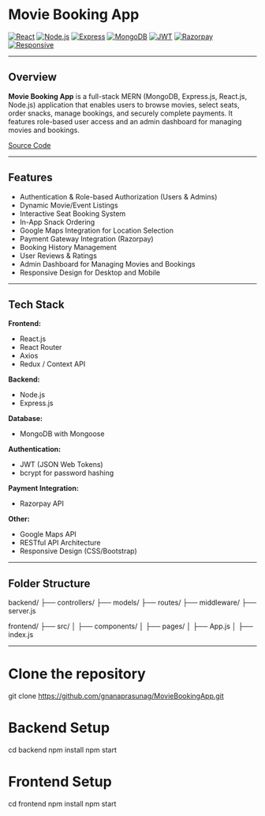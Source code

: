 #  Movie Booking App

[![React](https://img.shields.io/badge/Frontend-React.js-blue)](#)
[![Node.js](https://img.shields.io/badge/Backend-Node.js-green)](#)
[![Express](https://img.shields.io/badge/Server-Express.js-lightgrey)](#)
[![MongoDB](https://img.shields.io/badge/Database-MongoDB-brightgreen)](#)
[![JWT](https://img.shields.io/badge/Auth-JWT-orange)](#)
[![Razorpay](https://img.shields.io/badge/Payment-Razorpay-important)](#)
[![Responsive](https://img.shields.io/badge/Responsive-Yes-blueviolet)](#)

---

##  Overview

**Movie Booking App** is a full-stack MERN (MongoDB, Express.js, React.js, Node.js) application that enables users to browse movies, select seats, order snacks, manage bookings, and securely complete payments. It features role-based user access and an admin dashboard for managing movies and bookings.
 
[Source Code](https://github.com/gnanaprasunag/MovieBookingApp)

---

##  Features

- Authentication & Role-based Authorization (Users & Admins)
- Dynamic Movie/Event Listings
- Interactive Seat Booking System
- In-App Snack Ordering
- Google Maps Integration for Location Selection
- Payment Gateway Integration (Razorpay)
- Booking History Management
- User Reviews & Ratings
- Admin Dashboard for Managing Movies and Bookings
- Responsive Design for Desktop and Mobile

---

##  Tech Stack

**Frontend:**  
- React.js  
- React Router  
- Axios  
- Redux / Context API

**Backend:**  
- Node.js  
- Express.js

**Database:**  
- MongoDB with Mongoose

**Authentication:**  
- JWT (JSON Web Tokens)  
- bcrypt for password hashing

**Payment Integration:**  
- Razorpay API

**Other:**  
- Google Maps API  
- RESTful API Architecture  
- Responsive Design (CSS/Bootstrap)

---

##  Folder Structure

backend/
├── controllers/
├── models/
├── routes/
├── middleware/
├── server.js

frontend/
├── src/
│   ├── components/
│   ├── pages/
│   ├── App.js
│   ├── index.js


---


# Clone the repository
git clone https://github.com/gnanaprasunag/MovieBookingApp.git

# Backend Setup
cd backend
npm install
npm start

# Frontend Setup
cd frontend
npm install
npm start
